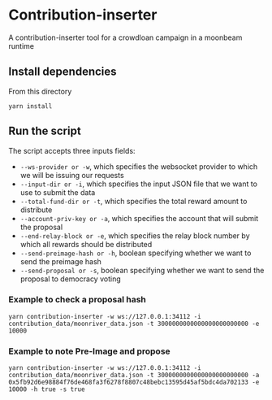 # Contribution-inserter

A contribution-inserter tool for a crowdloan campaign in a moonbeam runtime

## Install dependencies
From this directory

`yarn install`

## Run the script
The script accepts three inputs fields:
- `--ws-provider or -w`, which specifies the websocket provider to which we will be issuing our requests
- `--input-dir or -i`, which specifies the input JSON file that we want to use to submit the data
- `--total-fund-dir or -t`, which specifies the total reward amount to distribute
- `--account-priv-key or -a`, which specifies the account that will submit the proposal
- `--end-relay-block or -e`, which specifies the relay block number by which all rewards should be distributed
- `--send-preimage-hash or -h`, boolean specifying whether we want to send the preimage hash
- `--send-proposal or -s`, boolean specifying whether we want to send the proposal to democracy voting

### Example to check a proposal hash
`yarn contribution-inserter -w ws://127.0.0.1:34112 -i contribution_data/moonriver_data.json -t 3000000000000000000000000 -e 10000`

### Example to note Pre-Image and propose
`yarn contribution-inserter -w ws://127.0.0.1:34112 -i contribution_data/moonriver_data.json -t 3000000000000000000000000 -a 0x5fb92d6e98884f76de468fa3f6278f8807c48bebc13595d45af5bdc4da702133 -e 10000 -h true -s true`
